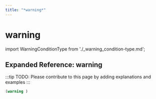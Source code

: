 ```yaml
---
title: "*warning*"
---
```


# warning

import WarningConditionType from './_warning_condition-type.md';

<WarningConditionType />

## Expanded Reference: warning

:::tip
TODO: Please contribute to this page by adding explanations and examples
:::

```lisp
(warning )
```
